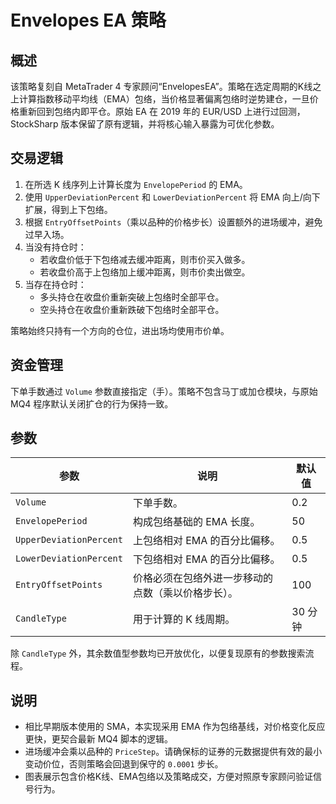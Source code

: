 # Envelopes EA 策略

## 概述
该策略复刻自 MetaTrader 4 专家顾问“EnvelopesEA”。策略在选定周期的K线之上计算指数移动平均线（EMA）包络，当价格显著偏离包络时逆势建仓，一旦价格重新回到包络内即平仓。原始 EA 在 2019 年的 EUR/USD 上进行过回测，StockSharp 版本保留了原有逻辑，并将核心输入暴露为可优化参数。

## 交易逻辑
1. 在所选 K 线序列上计算长度为 `EnvelopePeriod` 的 EMA。
2. 使用 `UpperDeviationPercent` 和 `LowerDeviationPercent` 将 EMA 向上/向下扩展，得到上下包络。
3. 根据 `EntryOffsetPoints`（乘以品种的价格步长）设置额外的进场缓冲，避免过早入场。
4. 当没有持仓时：
   - 若收盘价低于下包络减去缓冲距离，则市价买入做多。
   - 若收盘价高于上包络加上缓冲距离，则市价卖出做空。
5. 当存在持仓时：
   - 多头持仓在收盘价重新突破上包络时全部平仓。
   - 空头持仓在收盘价重新跌破下包络时全部平仓。

策略始终只持有一个方向的仓位，进出场均使用市价单。

## 资金管理
下单手数通过 `Volume` 参数直接指定（手）。策略不包含马丁或加仓模块，与原始 MQ4 程序默认关闭扩仓的行为保持一致。

## 参数
| 参数 | 说明 | 默认值 |
|------|------|--------|
| `Volume` | 下单手数。 | 0.2 |
| `EnvelopePeriod` | 构成包络基础的 EMA 长度。 | 50 |
| `UpperDeviationPercent` | 上包络相对 EMA 的百分比偏移。 | 0.5 |
| `LowerDeviationPercent` | 下包络相对 EMA 的百分比偏移。 | 0.5 |
| `EntryOffsetPoints` | 价格必须在包络外进一步移动的点数（乘以价格步长）。 | 100 |
| `CandleType` | 用于计算的 K 线周期。 | 30 分钟 |

除 `CandleType` 外，其余数值型参数均已开放优化，以便复现原有的参数搜索流程。

## 说明
- 相比早期版本使用的 SMA，本实现采用 EMA 作为包络基线，对价格变化反应更快，更契合最新 MQ4 脚本的逻辑。
- 进场缓冲会乘以品种的 `PriceStep`。请确保标的证券的元数据提供有效的最小变动价位，否则策略会回退到保守的 `0.0001` 步长。
- 图表展示包含价格K线、EMA包络以及策略成交，方便对照原专家顾问验证信号行为。
